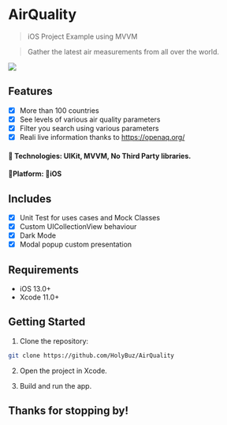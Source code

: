 # AirQuality
 >  iOS Project Example using MVVM 

 >  Gather the latest air measurements from all over the world.

 ![](airQuality.gif)



 ## Features

 - [x] More than 100 countries 
 - [x] See levels of various air quality parameters
 - [x] Filter you search using various parameters
 - [x] Reali live information thanks to https://openaq.org/

 #### 🔨 Technologies: UIKit, MVVM, No Third Party libraries.
 ####  🚀Platform: 📱iOS

 ## Includes

 - [x] Unit Test for uses cases and Mock Classes
 - [x] Custom UICollectionView behaviour
 - [x] Dark Mode
 - [x] Modal popup custom presentation

 ## Requirements

 - iOS 13.0+
 - Xcode 11.0+

## Getting Started

1. Clone the repository:
```bash
git clone https://github.com/HolyBuz/AirQuality
```

2. Open the project in Xcode.

3. Build and run the app.

 ## Thanks for stopping by!
